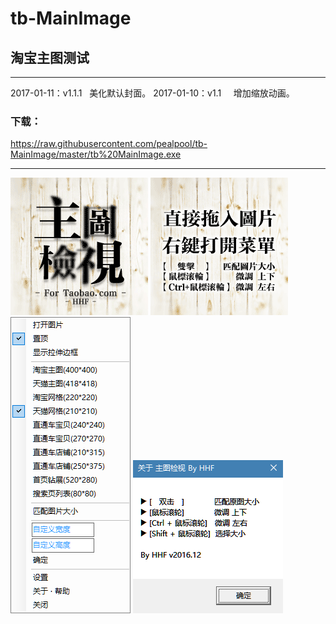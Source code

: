 # tb-MainImage
## 淘宝主图测试

---

2017-01-11：v1.1.1   美化默认封面。
2017-01-10：v1.1     增加缩放动画。

### 下载：
  https://raw.githubusercontent.com/pealpool/tb-MainImage/master/tb%20MainImage.exe
  
---

![](https://raw.githubusercontent.com/pealpool/tb-MainImage/master/JT001.gif)
![](https://raw.githubusercontent.com/pealpool/tb-MainImage/master/JT002.gif)
![](https://raw.githubusercontent.com/pealpool/tb-MainImage/master/JT003.png)
![](https://raw.githubusercontent.com/pealpool/tb-MainImage/master/JT004.png)



